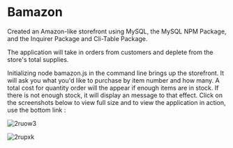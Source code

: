 # Bamazon

Created an Amazon-like storefront using MySQL, the MySQL NPM Package, and the Inquirer Package and Cli-Table Package.

The application will take in orders from customers and deplete from the store's total supplies.

Initializing node bamazon.js in the command line brings up the storefront. It will ask you what you'd like to purchase by item number and how many.  A total cost for quantity order will the appear if enough items are in stock.  If there is not enough stock, it will display an message to that effect.  Click on the screenshots below to view full size and to view the application in action, use the bottom link :

![2ruow3](https://user-images.githubusercontent.com/36867791/51626856-17bc6c00-1f06-11e9-8526-2a25ff62109f.gif)


![2rupxk](https://user-images.githubusercontent.com/36867791/51627268-3a9b5000-1f07-11e9-9245-64b9f300bb88.gif)
